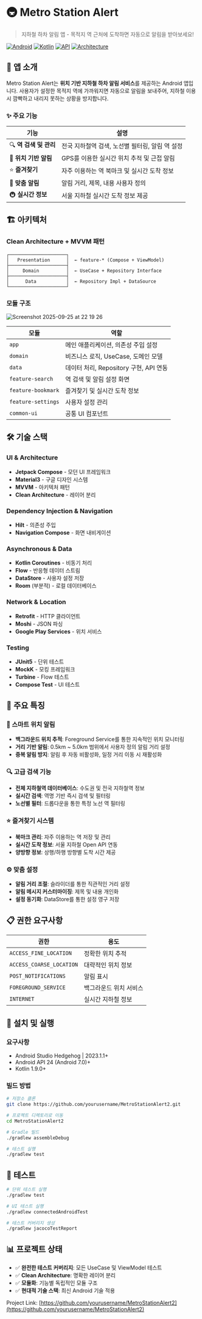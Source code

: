 # 🚇 Metro Station Alert

> 지하철 하차 알림 앱 - 목적지 역 근처에 도착하면 자동으로 알림을 받아보세요!

[![Android](https://img.shields.io/badge/Platform-Android-brightgreen.svg)](https://developer.android.com)
[![Kotlin](https://img.shields.io/badge/Language-Kotlin-purple.svg)](https://kotlinlang.org)
[![API](https://img.shields.io/badge/API-24%2B-orange.svg)](https://android-arsenal.com/api?level=24)
[![Architecture](https://img.shields.io/badge/Architecture-Clean%20Architecture-blue.svg)](https://blog.cleancoder.com/uncle-bob/2012/08/13/the-clean-architecture.html)

## 📱 앱 소개

Metro Station Alert는 **위치 기반 지하철 하차 알림 서비스**를 제공하는 Android 앱입니다.
사용자가 설정한 목적지 역에 가까워지면 자동으로 알림을 보내주어, 지하철 이용 시 깜빡하고 내리지 못하는 상황을 방지합니다.

### ✨ 주요 기능

| 기능 | 설명 |
|------|------|
| 🔍 **역 검색 및 관리** | 전국 지하철역 검색, 노선별 필터링, 알림 역 설정 |
| 📍 **위치 기반 알림** | GPS를 이용한 실시간 위치 추적 및 근접 알림 |
| ⭐ **즐겨찾기** | 자주 이용하는 역 북마크 및 실시간 도착 정보 |
| 🔔 **맞춤 알림** | 알림 거리, 제목, 내용 사용자 정의 |
| 🚇 **실시간 정보** | 서울 지하철 실시간 도착 정보 제공 |

## 🏗️ 아키텍처

### Clean Architecture + MVVM 패턴
```
┌─────────────────────┐
│   Presentation      │  ← feature-* (Compose + ViewModel)
├─────────────────────┤
│     Domain          │  ← UseCase + Repository Interface
├─────────────────────┤
│      Data           │  ← Repository Impl + DataSource
└─────────────────────┘
```

### 모듈 구조
![Screenshot 2025-09-25 at 22 19 26](https://github.com/user-attachments/assets/11a85d0b-3b03-4b3b-a4e8-b5cc66c05a29)

| 모듈 | 역할 |
|------|------|
| `app` | 메인 애플리케이션, 의존성 주입 설정 |
| `domain` | 비즈니스 로직, UseCase, 도메인 모델 |
| `data` | 데이터 처리, Repository 구현, API 연동 |
| `feature-search` | 역 검색 및 알림 설정 화면 |
| `feature-bookmark` | 즐겨찾기 및 실시간 도착 정보 |
| `feature-settings` | 사용자 설정 관리 |
| `common-ui` | 공통 UI 컴포넌트 |

## 🛠️ 기술 스택

### UI & Architecture
- **Jetpack Compose** - 모던 UI 프레임워크
- **Material3** - 구글 디자인 시스템
- **MVVM** - 아키텍처 패턴
- **Clean Architecture** - 레이어 분리

### Dependency Injection & Navigation
- **Hilt** - 의존성 주입
- **Navigation Compose** - 화면 내비게이션

### Asynchronous & Data
- **Kotlin Coroutines** - 비동기 처리
- **Flow** - 반응형 데이터 스트림
- **DataStore** - 사용자 설정 저장
- **Room** (부분적) - 로컬 데이터베이스

### Network & Location
- **Retrofit** - HTTP 클라이언트
- **Moshi** - JSON 파싱
- **Google Play Services** - 위치 서비스

### Testing
- **JUnit5** - 단위 테스트
- **MockK** - 모킹 프레임워크
- **Turbine** - Flow 테스트
- **Compose Test** - UI 테스트

## 🚀 주요 특징

### 📍 스마트 위치 알림
- **백그라운드 위치 추적**: Foreground Service를 통한 지속적인 위치 모니터링
- **거리 기반 알림**: 0.5km ~ 5.0km 범위에서 사용자 정의 알림 거리 설정
- **중복 알림 방지**: 알림 후 자동 비활성화, 일정 거리 이동 시 재활성화

### 🔍 고급 검색 기능
- **전체 지하철역 데이터베이스**: 수도권 및 전국 지하철역 정보
- **실시간 검색**: 역명 기반 즉시 검색 및 필터링
- **노선별 필터**: 드롭다운을 통한 특정 노선 역 필터링

### ⭐ 즐겨찾기 시스템
- **북마크 관리**: 자주 이용하는 역 저장 및 관리
- **실시간 도착 정보**: 서울 지하철 Open API 연동
- **양방향 정보**: 상행/하행 방향별 도착 시간 제공

### ⚙️ 맞춤 설정
- **알림 거리 조절**: 슬라이더를 통한 직관적인 거리 설정
- **알림 메시지 커스터마이징**: 제목 및 내용 개인화
- **설정 동기화**: DataStore를 통한 설정 영구 저장

## 📋 권한 요구사항

| 권한 | 용도 |
|------|------|
| `ACCESS_FINE_LOCATION` | 정확한 위치 추적 |
| `ACCESS_COARSE_LOCATION` | 대략적인 위치 정보 |
| `POST_NOTIFICATIONS` | 알림 표시 |
| `FOREGROUND_SERVICE` | 백그라운드 위치 서비스 |
| `INTERNET` | 실시간 지하철 정보 |

## 🔧 설치 및 실행

### 요구사항
- Android Studio Hedgehog | 2023.1.1+
- Android API 24 (Android 7.0)+
- Kotlin 1.9.0+

### 빌드 방법
```bash
# 저장소 클론
git clone https://github.com/yourusername/MetroStationAlert2.git

# 프로젝트 디렉토리로 이동
cd MetroStationAlert2

# Gradle 빌드
./gradlew assembleDebug

# 테스트 실행
./gradlew test
```

## 🧪 테스트

```bash
# 단위 테스트 실행
./gradlew test

# UI 테스트 실행
./gradlew connectedAndroidTest

# 테스트 커버리지 생성
./gradlew jacocoTestReport
```

## 📊 프로젝트 상태

- ✅ **완전한 테스트 커버리지**: 모든 UseCase 및 ViewModel 테스트
- ✅ **Clean Architecture**: 명확한 레이어 분리
- ✅ **모듈화**: 기능별 독립적인 모듈 구조
- ✅ **현대적 기술 스택**: 최신 Android 기술 적용

Project Link: [https://github.com/yourusername/MetroStationAlert2](https://github.com/yourusername/MetroStationAlert2)

